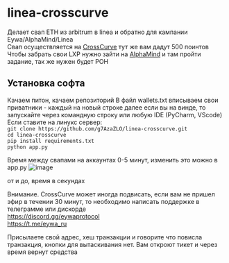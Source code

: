 # linea-crosscurve
Делает свап ETH из arbitrum в linea и обратно для кампании  Eywa/AlphaMind/Linea</br>
Свап осуществляется на [CrossCurve](https://bit.ly/crosscurve) тут же вам дадут 500 поинтов </br>
Чтобы забрать свои LXP нужно зайти на [AlphaMind](https://bit.ly/g7alphamind) и там пройти задание, так же нужен будет POH </br>

## Установка софта
Качаем питон, качаем репозиторий
В файл wallets.txt вписываем свои приватники - каждый на новый строке
далее если вы на винде, то запускайте через командную строку или любую IDE (PyCharm, VScode) </br>
Если ставите на линукс сервер: </br>
```git clone https://github.com/g7AzaZLO/linea-crosscurve.git``` </br>
```cd linea-crosscurve``` </br>
```pip install requirements.txt``` </br>
```python app.py``` </br>

Время между свапами на аккаунтах 0-5 минут, изменить это можно в app.py
![image](https://github.com/user-attachments/assets/552289da-5fc8-49d5-8d40-f7752af5d07c)

от и до, время в секундах

Внимание. CrossCurve может иногда подвисать, если вам не пришел эфир в течении 30 минут, то необходимо написать поддержке в телеграмме или дискорде </br>
https://discord.gg/eywaprotocol </br>
https://t.me/eywa_ru </br>

Присылаете свой адрес, хеш транзакции и говорите что повисла транзакция, кнопки для вытаскивания нет. Вам откроют тикет и через время вернут средства </br>
